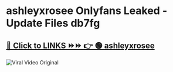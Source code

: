 
 # ashleyxrosee Onlyfans Leaked - Update Files db7fg

## <h2><a href="https://clipsfans.com/ashleyxrosee&ref=git">🔗 Click to LINKS ⏩⏩ 👉 🟢 ashleyxrosee </a></h2>

<a href="https://clipsfans.com/ashleyxrosee&ref=git" rel="nofollow" data-target="animated-image.originalLink"><img src="https://i.ibb.co.com/xMMVF88/686577567.gif" alt="Viral Video Original" style="max-width: 100%; display: inline-block;" data-target="animated-image.originalImage"></a>

